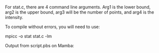 For stat.c, there are 4 command line arguments. Arg1 is the lower bound, arg2 is the upper bound, arg3 will be the number of points, and arg4 is the
intensity.

To compile without errors, you will need to use:

mpicc -o stat stat.c -lm

Output from script.pbs on Mamba: